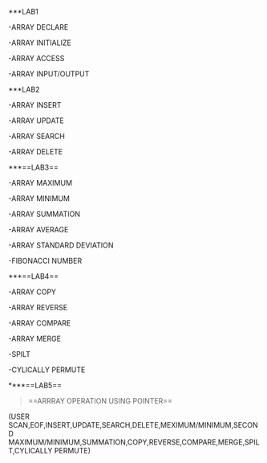 ***LAB1

-ARRAY DECLARE

-ARRAY INITIALIZE

-ARRAY ACCESS

-ARRAY INPUT/OUTPUT

***LAB2

-ARRAY INSERT

-ARRAY UPDATE

-ARRAY SEARCH

-ARRAY DELETE

***==LAB3==

-ARRAY MAXIMUM

-ARRAY MINIMUM

-ARRAY SUMMATION

-ARRAY AVERAGE

-ARRAY STANDARD DEVIATION

-FIBONACCI NUMBER

***==LAB4==

-ARRAY COPY

-ARRAY REVERSE

-ARRAY COMPARE

-ARRAY MERGE

-SPILT

-CYLICALLY PERMUTE

****==LAB5==

>==ARRRAY OPERATION USING POINTER==

(USER SCAN,EOF,INSERT,UPDATE,SEARCH,DELETE,MEXIMUM/MINIMUM,SECOND MAXIMUM/MINIMUM,SUMMATION,COPY,REVERSE,COMPARE,MERGE,SPILT,CYLICALLY PERMUTE)








